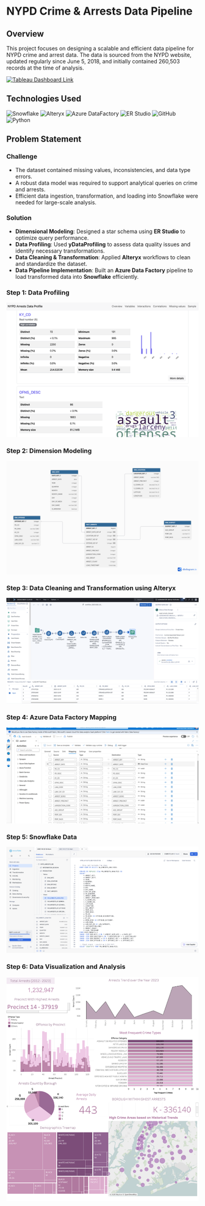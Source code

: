 # **NYPD Crime & Arrests Data Pipeline**  

## **Overview**  
This project focuses on designing a scalable and efficient data pipeline for NYPD crime and arrest data. The data is sourced from the NYPD website, updated regularly since June 5, 2018, and initially contained 260,503 records at the time of analysis.  

[![Tableau Dashboard Link](https://img.shields.io/badge/Tableau_Dashboard_Link-4285F4?style=for-the-badge&logo=codelabs&logoColor=white)](https://public.tableau.com/app/profile/sachin.ramesh.shet/viz/Book_17616351853140/NYPDArrests?publish=yes)

## **Technologies Used**  
![Snowflake](https://img.shields.io/badge/Snowflake-0093F1?style=for-the-badge&logo=snowflake&logoColor=white)
![Alteryx](https://img.shields.io/badge/Alteryx-E84D3D?style=for-the-badge&logoColor=white)
![Azure DataFactory](https://img.shields.io/badge/Azure%20DataFactory-0089D6?style=for-the-badge&logo=microsoft-azure&logoColor=white)
![ER Studio](https://img.shields.io/badge/ER%20Studio-4EA94B?style=for-the-badge&logoColor=white)
![GitHub](https://img.shields.io/badge/GitHub-100000?style=for-the-badge&logo=github&logoColor=white)
![Python](https://img.shields.io/badge/Python-FFD43B?style=for-the-badge&logo=python&logoColor=blue)

## **Problem Statement**  

### **Challenge**  
- The dataset contained missing values, inconsistencies, and data type errors.  
- A robust data model was required to support analytical queries on crime and arrests.  
- Efficient data ingestion, transformation, and loading into Snowflake were needed for large-scale analysis.  

### **Solution**  
- **Dimensional Modeling**: Designed a star schema using **ER Studio** to optimize query performance.  
- **Data Profiling**: Used **yDataProfiling** to assess data quality issues and identify necessary transformations.  
- **Data Cleaning & Transformation**: Applied **Alteryx** workflows to clean and standardize the dataset.  
- **Data Pipeline Implementation**: Built an **Azure Data Factory** pipeline to load transformed data into **Snowflake** efficiently.  

### Step 1: Data Profiling
![Alt text](./screenshots/DataProfiling.png)

### Step 2: Dimension Modeling
![Alt text](./models/image.png)

### Step 3: Data Cleaning and Transformation using Alteryx
![Alt text](./screenshots/Alteryx.png)

### Step 4: Azure Data Factory Mapping
![Alt text](./screenshots/ADFMapping.png)

### Step 5: Snowflake Data
![Alt text](./screenshots/snowflakeLoad.png)

### Step 6: Data Visualization and Analysis
![Alt text](./screenshots/NYPDArrests.png)
